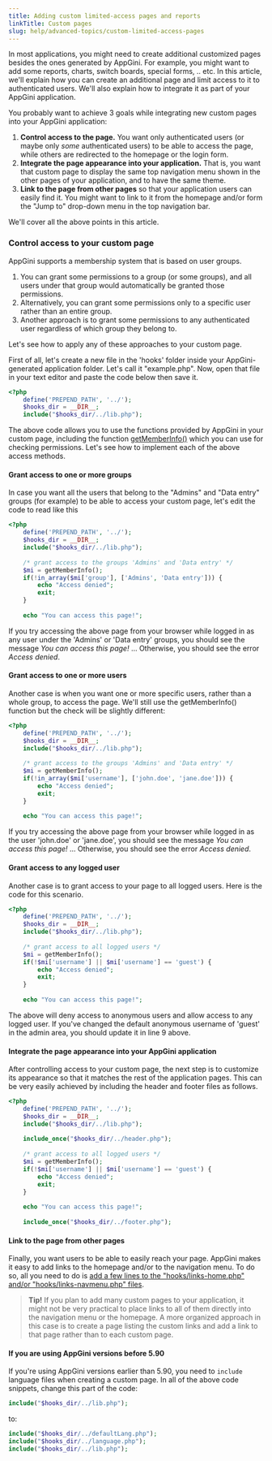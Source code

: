 ```yaml
---
title: Adding custom limited-access pages and reports
linkTitle: Custom pages
slug: help/advanced-topics/custom-limited-access-pages
---
```


In most applications, you might need to create additional customized pages besides the ones generated by AppGini. For example, you might want to add some reports, charts, switch boards, special forms, .. etc. In this article, we'll explain how you can create an additional page and limit access to it to authenticated users. We'll also explain how to integrate it as part of your AppGini application.

You probably want to achieve 3 goals while integrating new custom pages into your AppGini application:

1.  **Control access to the page.** You want only authenticated users (or maybe only _some_ authenticated users) to be able to access the page, while others are redirected to the homepage or the login form.
2.  **Integrate the page appearance into your application.** That is, you want that custom page to display the same top navigation menu shown in the other pages of your application, and to have the same theme.
3.  **Link to the page from other pages** so that your application users can easily find it. You might want to link to it from the homepage and/or form the "Jump to" drop-down menu in the top navigation bar.

We'll cover all the above points in this article.

### Control access to your custom page

AppGini supports a membership system that is based on user groups.

1.  You can grant some permissions to a group (or some groups), and all users under that group would automatically be granted those permissions.
2.  Alternatively, you can grant some permissions only to a specific user rather than an entire group.
3.  Another approach is to grant some permissions to any authenticated user regardless of which group they belong to.

Let's see how to apply any of these approaches to your custom page.

First of all, let's create a new file in the 'hooks' folder inside your AppGini-generated application folder. Let's call it "example.php". Now, open that file in your text editor and paste the code below then save it.

```php
<?php
    define('PREPEND_PATH', '../');
    $hooks_dir = __DIR__;
    include("$hooks_dir/../lib.php");
```

The above code allows you to use the functions provided by AppGini in your custom page, including the function [getMemberInfo()](/appgini/help/working-with-generated-web-database-application/hooks/memberInfo) which you can use for checking permissions. Let's see how to implement each of the above access methods.

#### Grant access to one or more groups

In case you want all the users that belong to the "Admins" and "Data entry" groups (for example) to be able to access your custom page, let's edit the code to read like this

```php
<?php
    define('PREPEND_PATH', '../');
    $hooks_dir = __DIR__;
    include("$hooks_dir/../lib.php");
     
    /* grant access to the groups 'Admins' and 'Data entry' */
    $mi = getMemberInfo();
    if(!in_array($mi['group'], ['Admins', 'Data entry'])) {
        echo "Access denied";
        exit;
    }
 
    echo "You can access this page!";
```

If you try accessing the above page from your browser while logged in as any user under the 'Admins' or 'Data entry' groups, you should see the message _You can access this page!_ ... Otherwise, you should see the error _Access denied_.

#### Grant access to one or more users

Another case is when you want one or more specific users, rather than a whole group, to access the page. We'll still use the getMemberInfo() function but the check will be slightly different:

```php
<?php
    define('PREPEND_PATH', '../');
    $hooks_dir = __DIR__;
    include("$hooks_dir/../lib.php");
     
    /* grant access to the groups 'Admins' and 'Data entry' */
    $mi = getMemberInfo();
    if(!in_array($mi['username'], ['john.doe', 'jane.doe'])) {
        echo "Access denied";
        exit;
    }
 
    echo "You can access this page!";
```

If you try accessing the above page from your browser while logged in as the user 'john.doe' or 'jane.doe', you should see the message _You can access this page!_ ... Otherwise, you should see the error _Access denied_.

#### Grant access to any logged user

Another case is to grant access to your page to all logged users. Here is the code for this scenario.

```php
<?php
    define('PREPEND_PATH', '../');
    $hooks_dir = __DIR__;
    include("$hooks_dir/../lib.php");
     
    /* grant access to all logged users */
    $mi = getMemberInfo();
    if(!$mi['username'] || $mi['username'] == 'guest') {
        echo "Access denied";
        exit;
    }
 
    echo "You can access this page!";
```

The above will deny access to anonymous users and allow access to any logged user. If you've changed the default anonymous username of 'guest' in the admin area, you should update it in line 9 above.

#### Integrate the page appearance into your AppGini application

After controlling access to your custom page, the next step is to customize its appearance so that it matches the rest of the application pages. This can be very easily achieved by including the header and footer files as follows.

```php
<?php
    define('PREPEND_PATH', '../');
    $hooks_dir = __DIR__;
    include("$hooks_dir/../lib.php");
 
    include_once("$hooks_dir/../header.php");
 
    /* grant access to all logged users */
    $mi = getMemberInfo();
    if(!$mi['username'] || $mi['username'] == 'guest') {
        echo "Access denied";
        exit;
    }
 
    echo "You can access this page!";
 
    include_once("$hooks_dir/../footer.php");
```

#### Link to the page from other pages

Finally, you want users to be able to easily reach your page. AppGini makes it easy to add links to the homepage and/or to the navigation menu. To do so, all you need to do is [add a few lines to the "hooks/links-home.php" and/or "hooks/links-navmenu.php" files](/appgini/help/advanced-topics/hooks/folder-contents).

> **Tip!** If you plan to add many custom pages to your application, it might not be very practical to place links to all of them directly into the navigation menu or the homepage. A more organized approach in this case is to create a page listing the custom links and add a link to that page rather than to each custom page.

#### If you are using AppGini versions before 5.90

If you're using AppGini versions earlier than 5.90, you need to `include` language files when creating a custom page. In all of the above code snippets, change this part of the code:

```php
include("$hooks_dir/../lib.php");
```

to:

```php
include("$hooks_dir/../defaultLang.php");
include("$hooks_dir/../language.php");
include("$hooks_dir/../lib.php");
```

